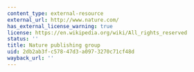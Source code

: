 ```yaml
---
content_type: external-resource
external_url: http://www.nature.com/
has_external_license_warning: true
license: https://en.wikipedia.org/wiki/All_rights_reserved
status: ''
title: Nature publishing group
uid: 2db2ab3f-c578-47d3-a097-3270c71cf48d
wayback_url: ''
---
```

